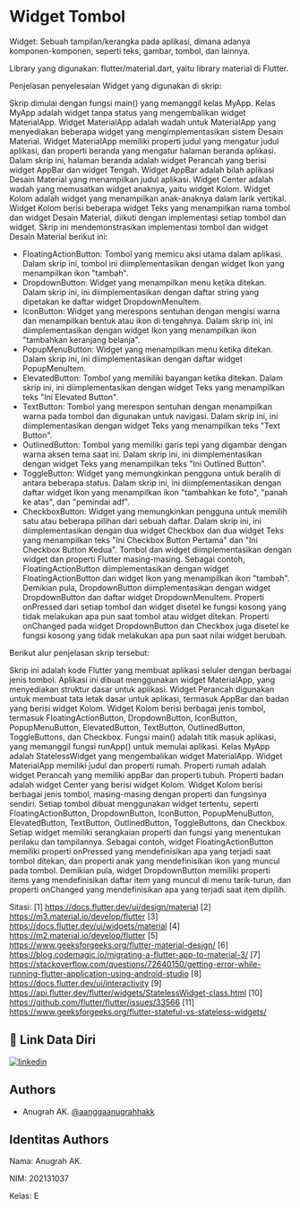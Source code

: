 
# Widget Tombol

Widget: Sebuah tampilan/kerangka pada aplikasi, dimana adanya komponen-komponen, seperti teks, gambar, tombol, dan lainnya.

Library yang digunakan: flutter/material.dart, yaitu library material di Flutter.

Penjelasan penyelesaian Widget yang digunakan di skrip:

Skrip dimulai dengan fungsi main() yang memanggil kelas MyApp. Kelas MyApp adalah widget tanpa status yang mengembalikan widget MaterialApp. Widget MaterialApp adalah wadah untuk MaterialApp yang menyediakan beberapa widget yang mengimplementasikan sistem Desain Material. Widget MaterialApp memiliki properti judul yang mengatur judul aplikasi, dan properti beranda yang mengatur halaman beranda aplikasi. Dalam skrip ini, halaman beranda adalah widget Perancah yang berisi widget AppBar dan widget Tengah.
Widget AppBar adalah bilah aplikasi Desain Material yang menampilkan judul aplikasi. Widget Center adalah wadah yang memusatkan widget anaknya, yaitu widget Kolom. Widget Kolom adalah widget yang menampilkan anak-anaknya dalam larik vertikal. Widget Kolom berisi beberapa widget Teks yang menampilkan nama tombol dan widget Desain Material, diikuti dengan implementasi setiap tombol dan widget.
Skrip ini mendemonstrasikan implementasi tombol dan widget Desain Material berikut ini:
- FloatingActionButton: Tombol yang memicu aksi utama dalam aplikasi. Dalam skrip ini, tombol ini diimplementasikan dengan widget Ikon yang menampilkan ikon "tambah".
- DropdownButton: Widget yang menampilkan menu ketika ditekan. Dalam skrip ini, ini diimplementasikan dengan daftar string yang dipetakan ke daftar widget DropdownMenuItem.
- IconButton: Widget yang merespons sentuhan dengan mengisi warna dan menampilkan bentuk atau ikon di tengahnya. Dalam skrip ini, ini diimplementasikan dengan widget Ikon yang menampilkan ikon "tambahkan keranjang belanja".
- PopupMenuButton: Widget yang menampilkan menu ketika ditekan. Dalam skrip ini, ini diimplementasikan dengan daftar widget PopupMenuItem.
- ElevatedButton: Tombol yang memiliki bayangan ketika ditekan. Dalam skrip ini, ini diimplementasikan dengan widget Teks yang menampilkan teks "Ini Elevated Button".
- TextButton: Tombol yang merespon sentuhan dengan menampilkan warna pada tombol dan digunakan untuk navigasi. Dalam skrip ini, ini diimplementasikan dengan widget Teks yang menampilkan teks "Text Button".
- OutlinedButton: Tombol yang memiliki garis tepi yang digambar dengan warna aksen tema saat ini. Dalam skrip ini, ini diimplementasikan dengan widget Teks yang menampilkan teks "Ini Outlined Button".
- ToggleButton: Widget yang memungkinkan pengguna untuk beralih di antara beberapa status. Dalam skrip ini, ini diimplementasikan dengan daftar widget Ikon yang menampilkan ikon "tambahkan ke foto", "panah ke atas", dan "pemindai adf".
- CheckboxButton: Widget yang memungkinkan pengguna untuk memilih satu atau beberapa pilihan dari sebuah daftar. Dalam skrip ini, ini diimplementasikan dengan dua widget Checkbox dan dua widget Teks yang menampilkan teks "Ini Checkbox Button Pertama" dan "Ini Checkbox Button Kedua".
Tombol dan widget diimplementasikan dengan widget dan properti Flutter masing-masing. Sebagai contoh, FloatingActionButton diimplementasikan dengan widget FloatingActionButton dan widget Ikon yang menampilkan ikon "tambah". Demikian pula, DropdownButton diimplementasikan dengan widget DropdownButton dan daftar widget DropdownMenuItem.
Properti onPressed dari setiap tombol dan widget disetel ke fungsi kosong yang tidak melakukan apa pun saat tombol atau widget ditekan. Properti onChanged pada widget DropdownButton dan Checkbox juga disetel ke fungsi kosong yang tidak melakukan apa pun saat nilai widget berubah.

Berikut alur penjelasan skrip tersebut:

Skrip ini adalah kode Flutter yang membuat aplikasi seluler dengan berbagai jenis tombol. Aplikasi ini dibuat menggunakan widget MaterialApp, yang menyediakan struktur dasar untuk aplikasi. Widget Perancah digunakan untuk membuat tata letak dasar untuk aplikasi, termasuk AppBar dan badan yang berisi widget Kolom. Widget Kolom berisi berbagai jenis tombol, termasuk FloatingActionButton, DropdownButton, IconButton, PopupMenuButton, ElevatedButton, TextButton, OutlinedButton, ToggleButtons, dan Checkbox.
Fungsi main() adalah titik masuk aplikasi, yang memanggil fungsi runApp() untuk memulai aplikasi. Kelas MyApp adalah StatelessWidget yang mengembalikan widget MaterialApp. Widget MaterialApp memiliki judul dan properti rumah. Properti rumah adalah widget Perancah yang memiliki appBar dan properti tubuh. Properti badan adalah widget Center yang berisi widget Kolom. Widget Kolom berisi berbagai jenis tombol, masing-masing dengan properti dan fungsinya sendiri.
Setiap tombol dibuat menggunakan widget tertentu, seperti FloatingActionButton, DropdownButton, IconButton, PopupMenuButton, ElevatedButton, TextButton, OutlinedButton, ToggleButtons, dan Checkbox. Setiap widget memiliki serangkaian properti dan fungsi yang menentukan perilaku dan tampilannya. Sebagai contoh, widget FloatingActionButton memiliki properti onPressed yang mendefinisikan apa yang terjadi saat tombol ditekan, dan properti anak yang mendefinisikan ikon yang muncul pada tombol. Demikian pula, widget DropdownButton memiliki properti items yang mendefinisikan daftar item yang muncul di menu tarik-turun, dan properti onChanged yang mendefinisikan apa yang terjadi saat item dipilih.

Sitasi:
[1] https://docs.flutter.dev/ui/design/material
[2] https://m3.material.io/develop/flutter
[3] https://docs.flutter.dev/ui/widgets/material
[4] https://m2.material.io/develop/flutter
[5] https://www.geeksforgeeks.org/flutter-material-design/
[6] https://blog.codemagic.io/migrating-a-flutter-app-to-material-3/
[7] https://stackoverflow.com/questions/72640150/getting-error-while-running-flutter-application-using-android-studio
[8] https://docs.flutter.dev/ui/interactivity
[9] https://api.flutter.dev/flutter/widgets/StatelessWidget-class.html
[10] https://github.com/flutter/flutter/issues/33566
[11] https://www.geeksforgeeks.org/flutter-stateful-vs-stateless-widgets/

## 🔗 Link Data Diri
[![linkedin](https://img.shields.io/badge/linkedin-0A66C2?style=for-the-badge&logo=linkedin&logoColor=white)](https://www.linkedin.com/in/anugrahak)

## Authors

- Anugrah AK. [@aanggaanugrahhakk](https://www.github.com/aanggaanugrahhakk)


## Identitas Authors

Nama: Anugrah AK.

NIM: 202131037

Kelas: E
